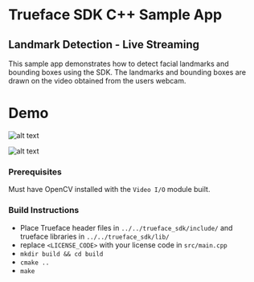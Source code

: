 # Trueface SDK C++ Sample App
## Landmark Detection - Live Streaming
This sample app demonstrates how to detect facial landmarks and bounding boxes using the SDK. 
The landmarks and bounding boxes are drawn on the video obtained from the users webcam.

# Demo
![alt text](./demo_gifs/demo1.gif)

![alt text](./demo_gifs/demo2.gif)

### Prerequisites
Must have OpenCV installed with the `Video I/O` module built. 

### Build Instructions
* Place Trueface header files in `../../trueface_sdk/include/` and trueface libraries in `../../trueface_sdk/lib/`
* replace `<LICENSE_CODE>` with your license code in `src/main.cpp`
* `mkdir build && cd build`
* `cmake ..`
* `make`
